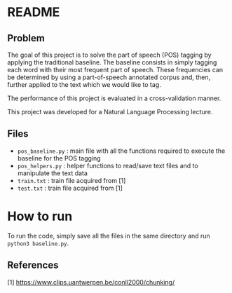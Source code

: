 README
=======

## Problem

The goal of this project is to solve the part of speech (POS) tagging by applying the traditional baseline.
The baseline consists in simply tagging each word with their most frequent part of speech.
These frequencies can be determined by using a part-of-speech annotated corpus and, then,
further applied to the text which we would like to tag.

The performance of this project is evaluated in a cross-validation manner.

This project was developed for a Natural Language Processing lecture.

## Files

* `pos_baseline.py` : main file with all the functions required to execute the baseline for the POS tagging
* `pos_helpers.py` : helper functions to read/save text files and to manipulate the text data
* `train.txt` : train file acquired from [1]
* `test.txt` : train file acquired from [1]

# How to run

To run the code, simply save all the files in the same directory and run `python3 baseline.py`.

## References

[1] https://www.clips.uantwerpen.be/conll2000/chunking/